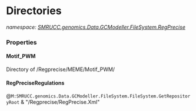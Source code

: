 ﻿# Directories
_namespace: [SMRUCC.genomics.Data.GCModeller.FileSystem.RegPrecise](./index.md)_






### Properties

#### Motif_PWM
Directory of /Regprecise/MEME/Motif_PWM/
#### RegPreciseRegulations
@``M:SMRUCC.genomics.Data.GCModeller.FileSystem.FileSystem.GetRepositoryRoot`` & "/Regprecise/RegPrecise.Xml"
